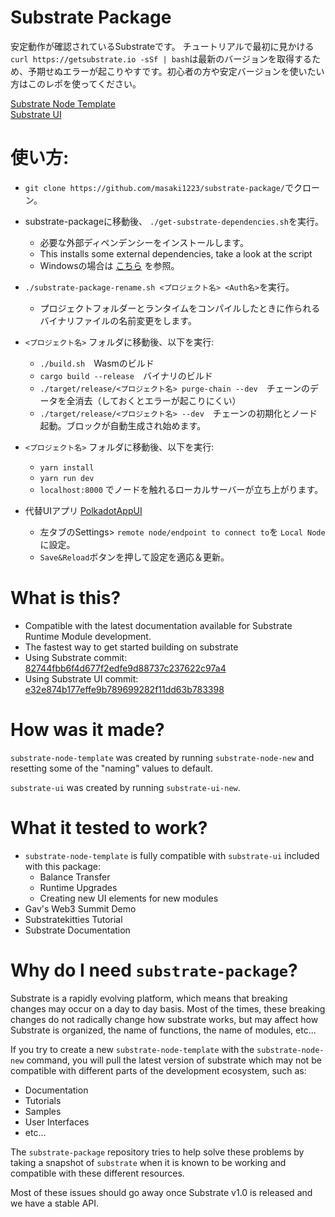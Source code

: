 # Substrate Package

安定動作が確認されているSubstrateです。
チュートリアルで最初に見かける`curl https://getsubstrate.io -sSf | bash`は最新のバージョンを取得するため、予期せぬエラーが起こりやすです。初心者の方や安定バージョンを使いたい方はこのレポを使ってください。</br>

[Substrate Node Template](https://github.com/paritytech/substrate/tree/master/node-template) </br>
[Substrate UI](https://github.com/paritytech/substrate-ui) 

# 使い方:
 * `git clone https://github.com/masaki1223/substrate-package/`でクローン。
 
 * substrate-packageに移動後、 `./get-substrate-dependencies.sh`を実行。
    * 必要な外部ディペンデンシーをインストールします。
    * This installs some external dependencies, take a look at the script
    * Windowsの場合は [こちら](https://github.com/paritytech/substrate#61-hacking-on-substrate) を参照。

 * `./substrate-package-rename.sh <プロジェクト名> <Auth名>`を実行。
    * プロジェクトフォルダーとランタイムをコンパイルしたときに作られるバイナリファイルの名前変更をします。

 *  `<プロジェクト名>` フォルダに移動後、以下を実行:
    * `./build.sh`　Wasmのビルド
    * `cargo build --release`　バイナリのビルド
    * `./target/release/<プロジェクト名> purge-chain --dev`　チェーンのデータを全消去（しておくとエラーが起こりにくい）
    * `./target/release/<プロジェクト名> --dev`　チェーンの初期化とノード起動。ブロックが自動生成され始めます。

 * `<プロジェクト名>` フォルダに移動後、以下を実行:
    * `yarn install`
    * `yarn run dev`
    * `localhost:8000` でノードを触れるローカルサーバーが立ち上がります。
 
 * 代替UIアプリ [PolkadotAppUI](https://polkadot.js.org/apps/#/transfer)
    * 左タブのSettings> `remote node/endpoint to connect to`を `Local Node`に設定。
    *  `Save&Reload`ボタンを押して設定を適応＆更新。
   

# What is this?

* Compatible with the latest documentation available for Substrate Runtime Module development.
* The fastest way to get started building on substrate
* Using Substrate commit: [82744fbb6f4d677f2edfe9d88737c237622c97a4](https://github.com/paritytech/substrate/commit/82744fbb6f4d677f2edfe9d88737c237622c97a4)
* Using Substrate UI commit: [e32e874b177effe9b789699282f11dd63b783398](https://github.com/paritytech/substrate-ui/commit/e32e874b177effe9b789699282f11dd63b783398)

# How was it made?

`substrate-node-template` was created by running `substrate-node-new` and resetting some of the "naming" values to default.

`substrate-ui` was created by running `substrate-ui-new`.

# What it tested to work?

* `substrate-node-template` is fully compatible with `substrate-ui` included with this package:
    * Balance Transfer
    * Runtime Upgrades
    * Creating new UI elements for new modules
* Gav's Web3 Summit Demo
* Substratekitties Tutorial
* Substrate Documentation

# Why do I need `substrate-package`?

Substrate is a rapidly evolving platform, which means that breaking changes may occur on a day to day basis.
Most of the times, these breaking changes do not radically change how substrate works, but may affect how Substrate is organized, the name of functions, the name of modules, etc...

If you try to create a new `substrate-node-template` with the `substrate-node-new` command, you will pull the latest version of substrate which may not be compatible with different parts of the development ecosystem, such as:

* Documentation
* Tutorials
* Samples
* User Interfaces
* etc...

The `substrate-package` repository tries to help solve these problems by taking a snapshot of `substrate` when it is known to be working and compatible with these different resources.

Most of these issues should go away once Substrate v1.0 is released and we have a stable API.
